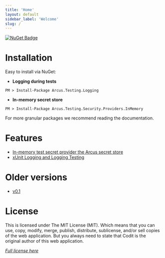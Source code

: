 ```yaml
---
title: 'Home'
layout: default
sidebar_label: 'Welcome'
slug: /
---
```


[![NuGet Badge](https://buildstats.info/nuget/Arcus.Testing.Logging?packageVersion=0.2.0)](https://www.nuget.org/packages/Arcus.Testing.Logging/0.2.0)

# Installation

Easy to install via NuGet:

- **Logging during tests**

```shell
PM > Install-Package Arcus.Testing.Logging
```

- **In-memory secret store**

```shell
PM > Install-Package Arcus.Testing.Security.Providers.InMemory
```

For more granular packages we recommend reading the documentation.

# Features

- [In-memory test secret provider the Arcus secret store](features/inmemory-secret-provider)
- [xUnit Logging and Logging Testing](features/logging)

# Older versions

- [v0.1](../v0.1)

# License

This is licensed under The MIT License (MIT). Which means that you can use, copy, modify, merge, publish, distribute, sublicense, and/or sell copies of the web application. But you always need to state that Codit is the original author of this web application.

_[Full license here](https://github.com/arcus-azure/arcus.testing/blob/master/LICENSE)_
